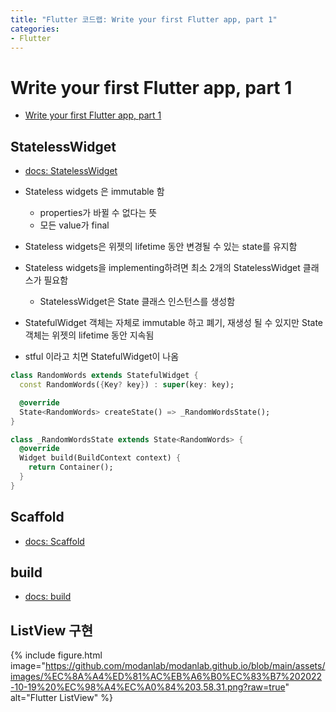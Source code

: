 ```yaml
---
title: "Flutter 코드랩: Write your first Flutter app, part 1"
categories:
- Flutter
---
```


# Write your first Flutter app, part 1

- [Write your first Flutter app, part 1](https://codelabs.developers.google.com/codelabs/first-flutter-app-pt1#0)

## StatelessWidget

- [docs: StatelessWidget](https://api.flutter.dev/flutter/widgets/StatelessWidget-class.html)

- Stateless widgets 은 immutable 함
  - properties가 바뀔 수 없다는 뜻
  - 모든 value가 final

- Stateless widgets은 위젯의 lifetime 동안 변경될 수 있는 state를 유지함

- Stateless widgets을 implementing하려면 최소 2개의 StatelessWidget 클래스가 필요함
  - StatelessWidget은 State 클래스 인스턴스를 생성함

- StatefulWidget 객체는 자체로 immutable 하고 폐기, 재생성 될 수 있지만 State 객체는 위젯의 lifetime 동안 지속됨

- stful 이라고 치면 StatefulWidget이 나옴


```dart
class RandomWords extends StatefulWidget {
  const RandomWords({Key? key}) : super(key: key);

  @override
  State<RandomWords> createState() => _RandomWordsState();
}

class _RandomWordsState extends State<RandomWords> {
  @override
  Widget build(BuildContext context) {
    return Container();
  }
}

```

## Scaffold

- [docs: Scaffold](https://api.flutter.dev/flutter/material/Scaffold-class.html)

## build

- [docs: build](https://api.flutter.dev/flutter/widgets/SliverPersistentHeaderDelegate/build.html)

## ListView 구현

{% include figure.html image="https://github.com/modanlab/modanlab.github.io/blob/main/assets/images/%EC%8A%A4%ED%81%AC%EB%A6%B0%EC%83%B7%202022-10-19%20%EC%98%A4%EC%A0%84%203.58.31.png?raw=true" alt="Flutter ListView" %}

